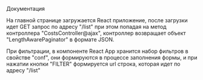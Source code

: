 Документация

На главной странице загружается React приложение,
после загрузки идет GET запрос по адресу "/list"
при этом попадая на метод контроллера "CostsController@ajax",
контроллер возвращает объект "LengthAwarePaginator" в формате JSON.

При фильтрации, в компоненте React App хранится набор фильтров в
свойстве "conf", они формируются в процессе заполнения формы,
и при нажатии кнопки "FILTER" формируется url строка, которая идет по адресу "/list"
